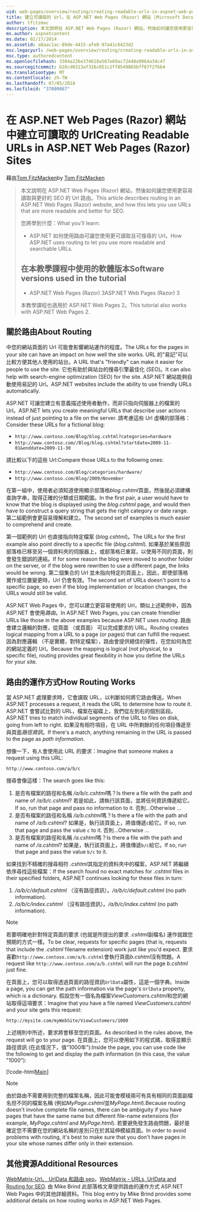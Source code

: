 ```yaml
---
uid: web-pages/overview/routing/creating-readable-urls-in-aspnet-web-pages-sites
title: 建立可讀取的 Url，在 ASP.NET Web Pages (Razor) 網站 |Microsoft Docs
author: tfitzmac
description: 本文說明在 ASP.NET Web Pages (Razor) 網站，然後如何讓您使用更容易讀取與更好的 SEO 的 Url 路由。 將項目方法...
ms.author: aspnetcontent
ms.date: 02/17/2014
ms.assetid: a8aac1ac-89de-4415-afe0-97a41c6423d2
msc.legacyurl: /web-pages/overview/routing/creating-readable-urls-in-aspnet-web-pages-sites
msc.type: authoredcontent
ms.openlocfilehash: 3304a226e374618a567e69ac72448a9964a34c47
ms.sourcegitcommit: b28cd0313af316c051c2ff8549865bff67f2fbb4
ms.translationtype: MT
ms.contentlocale: zh-TW
ms.lasthandoff: 07/05/2018
ms.locfileid: "37809867"
---
```

<a name="creating-readable-urls-in-aspnet-web-pages-razor-sites"></a><span data-ttu-id="eea6b-104">在 ASP.NET Web Pages (Razor) 網站中建立可讀取的 Url</span><span class="sxs-lookup"><span data-stu-id="eea6b-104">Creating Readable URLs in ASP.NET Web Pages (Razor) Sites</span></span>
====================
<span data-ttu-id="eea6b-105">藉由[Tom FitzMacken](https://github.com/tfitzmac)</span><span class="sxs-lookup"><span data-stu-id="eea6b-105">by [Tom FitzMacken](https://github.com/tfitzmac)</span></span>

> <span data-ttu-id="eea6b-106">本文說明在 ASP.NET Web Pages (Razor) 網站，然後如何讓您使用更容易讀取與更好的 SEO 的 Url 路由。</span><span class="sxs-lookup"><span data-stu-id="eea6b-106">This article describes routing in an ASP.NET Web Pages (Razor) website, and how this lets you use URLs that are more readable and better for SEO.</span></span>
> 
> <span data-ttu-id="eea6b-107">您將學到什麼：</span><span class="sxs-lookup"><span data-stu-id="eea6b-107">What you'll learn:</span></span>
> 
> - <span data-ttu-id="eea6b-108">ASP.NET 如何使用路由可讓您使用更可讀取且可搜尋的 Url。</span><span class="sxs-lookup"><span data-stu-id="eea6b-108">How ASP.NET uses routing to let you use more readable and searchable URLs.</span></span>
>   
> 
> ## <a name="software-versions-used-in-the-tutorial"></a><span data-ttu-id="eea6b-109">在本教學課程中使用的軟體版本</span><span class="sxs-lookup"><span data-stu-id="eea6b-109">Software versions used in the tutorial</span></span>
> 
> 
> - <span data-ttu-id="eea6b-110">ASP.NET Web Pages (Razor) 3</span><span class="sxs-lookup"><span data-stu-id="eea6b-110">ASP.NET Web Pages (Razor) 3</span></span>
>   
> 
> <span data-ttu-id="eea6b-111">本教學課程也適用於 ASP.NET Web Pages 2。</span><span class="sxs-lookup"><span data-stu-id="eea6b-111">This tutorial also works with ASP.NET Web Pages 2.</span></span>


## <a name="about-routing"></a><span data-ttu-id="eea6b-112">關於路由</span><span class="sxs-lookup"><span data-stu-id="eea6b-112">About Routing</span></span>

<span data-ttu-id="eea6b-113">中您的網站頁面的 Url 可能會影響網站運作的程度。</span><span class="sxs-lookup"><span data-stu-id="eea6b-113">The URLs for the pages in your site can have an impact on how well the site works.</span></span> <span data-ttu-id="eea6b-114">URL 的&quot;易記&quot;可以比較方便其他人使用的站台。</span><span class="sxs-lookup"><span data-stu-id="eea6b-114">A URL that's &quot;friendly&quot; can make it easier for people to use the site.</span></span> <span data-ttu-id="eea6b-115">它也有助於與站台的搜尋引擎最佳化 (SEO)。</span><span class="sxs-lookup"><span data-stu-id="eea6b-115">It can also help with search-engine optimization (SEO) for the site.</span></span> <span data-ttu-id="eea6b-116">ASP.NET 網站能夠自動使用易記的 Url。</span><span class="sxs-lookup"><span data-stu-id="eea6b-116">ASP.NET websites include the ability to use friendly URLs automatically.</span></span>

<span data-ttu-id="eea6b-117">ASP.NET 可讓您建立有意義描述使用者動作，而非只指向伺服器上的檔案的 Url。</span><span class="sxs-lookup"><span data-stu-id="eea6b-117">ASP.NET lets you create meaningful URLs that describe user actions instead of just pointing to a file on the server.</span></span> <span data-ttu-id="eea6b-118">請考慮這些 Url 虛構的部落格：</span><span class="sxs-lookup"><span data-stu-id="eea6b-118">Consider these URLs for a fictional blog:</span></span>

- `http://www.contoso.com/Blog/blog.cshtml?categories=hardware`
- `http://www.contoso.com//Blog/blog.cshtml?startdate=2009-11-01&enddate=2009-11-30`

<span data-ttu-id="eea6b-119">請比較以下的這些 Url:</span><span class="sxs-lookup"><span data-stu-id="eea6b-119">Compare those URLs to the following ones:</span></span>

- `http://www.contoso.com/Blog/categories/hardware/`
- `http://www.contoso.com/Blog/2009/November`

<span data-ttu-id="eea6b-120">在第一組中，使用者必須知道使用顯示部落格*blog.cshtml*頁面，然後就必須建構查詢字串，取得正確的分類或日期範圍。</span><span class="sxs-lookup"><span data-stu-id="eea6b-120">In the first pair, a user would have to know that the blog is displayed using the *blog.cshtml* page, and would then have to construct a query string that gets the right category or date range.</span></span> <span data-ttu-id="eea6b-121">第二組範例會更容易理解和建立。</span><span class="sxs-lookup"><span data-stu-id="eea6b-121">The second set of examples is much easier to comprehend and create.</span></span>

<span data-ttu-id="eea6b-122">第一個範例的 Url 也直接指向特定檔案 (*blog.cshtml*)。</span><span class="sxs-lookup"><span data-stu-id="eea6b-122">The URLs for the first example also point directly to a specific file (*blog.cshtml*).</span></span> <span data-ttu-id="eea6b-123">如果基於某些原因部落格已移至另一個資料夾的伺服器上，或部落格已重寫，以使用不同的頁面，則會發生錯誤的連結。</span><span class="sxs-lookup"><span data-stu-id="eea6b-123">If for some reason the blog were moved to another folder on the server, or if the blog were rewritten to use a different page, the links would be wrong.</span></span> <span data-ttu-id="eea6b-124">第二個集合的 Url 並未指向特定的頁面上，因此，即使部落格實作或位置變更時，Url 仍會有效。</span><span class="sxs-lookup"><span data-stu-id="eea6b-124">The second set of URLs doesn't point to a specific page, so even if the blog implementation or location changes, the URLs would still be valid.</span></span>

<span data-ttu-id="eea6b-125">ASP.NET Web Pages 中，您可以建立更容易使用的 Url，類似上述範例中，因為 ASP.NET 會使用*路由*。</span><span class="sxs-lookup"><span data-stu-id="eea6b-125">In ASP.NET Web Pages, you can create friendlier URLs like those in the above examples because ASP.NET uses *routing*.</span></span> <span data-ttu-id="eea6b-126">路由會建立邏輯的對應，從頁面 （或頁面） 可以完成要求的 URL。</span><span class="sxs-lookup"><span data-stu-id="eea6b-126">Routing creates logical mapping from a URL to a page (or pages) that can fulfill the request.</span></span> <span data-ttu-id="eea6b-127">因為對應邏輯 （不是實體，對特定檔案），路由會提供絕佳的彈性，在您如何為您的網站定義的 Url。</span><span class="sxs-lookup"><span data-stu-id="eea6b-127">Because the mapping is logical (not physical, to a specific file), routing provides great flexibility in how you define the URLs for your site.</span></span>

## <a name="how-routing-works"></a><span data-ttu-id="eea6b-128">路由的運作方式</span><span class="sxs-lookup"><span data-stu-id="eea6b-128">How Routing Works</span></span>

<span data-ttu-id="eea6b-129">當 ASP.NET 處理要求時，它會讀取 URL，以判斷如何將它路由傳送。</span><span class="sxs-lookup"><span data-stu-id="eea6b-129">When ASP.NET processes a request, it reads the URL to determine how to route it.</span></span> <span data-ttu-id="eea6b-130">ASP.NET 會嘗試比對的 URL，檔案在磁碟上，我們從左到右的個別區段。</span><span class="sxs-lookup"><span data-stu-id="eea6b-130">ASP.NET tries to match individual segments of the URL to files on disk, going from left to right.</span></span> <span data-ttu-id="eea6b-131">如果沒有相符項目，在 URL 中所剩餘的任何項目傳遞至與頁面*路徑資訊*。</span><span class="sxs-lookup"><span data-stu-id="eea6b-131">If there's a match, anything remaining in the URL is passed to the page as *path information*.</span></span>

<span data-ttu-id="eea6b-132">想像一下，有人會使用此 URL 的要求：</span><span class="sxs-lookup"><span data-stu-id="eea6b-132">Imagine that someone makes a request using this URL:</span></span>

`http://www.contoso.com/a/b/c`

<span data-ttu-id="eea6b-133">搜尋會像這樣：</span><span class="sxs-lookup"><span data-stu-id="eea6b-133">The search goes like this:</span></span>

1. <span data-ttu-id="eea6b-134">是否有檔案的路徑和名稱 */a/b/c.cshtml*嗎？</span><span class="sxs-lookup"><span data-stu-id="eea6b-134">Is there a file with the path and name of */a/b/c.cshtml*?</span></span> <span data-ttu-id="eea6b-135">若是如此，請執行該頁面，並將任何資訊傳遞給它。</span><span class="sxs-lookup"><span data-stu-id="eea6b-135">If so, run that page and pass no information to it.</span></span> <span data-ttu-id="eea6b-136">否則...</span><span class="sxs-lookup"><span data-stu-id="eea6b-136">Otherwise ...</span></span>
2. <span data-ttu-id="eea6b-137">是否有檔案的路徑和名稱 */a/b.cshtml*嗎？</span><span class="sxs-lookup"><span data-stu-id="eea6b-137">Is there a file with the path and name of */a/b.cshtml*?</span></span> <span data-ttu-id="eea6b-138">如果是，執行該頁面上，將值傳遞`c`給它。</span><span class="sxs-lookup"><span data-stu-id="eea6b-138">If so, run that page and pass the value `c` to it.</span></span> <span data-ttu-id="eea6b-139">否則...</span><span class="sxs-lookup"><span data-stu-id="eea6b-139">Otherwise …</span></span>
3. <span data-ttu-id="eea6b-140">是否有檔案的路徑和名稱 */a.cshtml*嗎？</span><span class="sxs-lookup"><span data-stu-id="eea6b-140">Is there a file with the path and name of */a.cshtml*?</span></span> <span data-ttu-id="eea6b-141">如果是，執行該頁面上，將值傳遞`b/c`給它。</span><span class="sxs-lookup"><span data-stu-id="eea6b-141">If so, run that page and pass the value `b/c` to it.</span></span>

<span data-ttu-id="eea6b-142">如果找到不精確的搜尋相符 *.cshtml*其指定的資料夾中的檔案，ASP.NET 將繼續依序尋找這些檔案：</span><span class="sxs-lookup"><span data-stu-id="eea6b-142">If the search found no exact matches for *.cshtml* files in their specified folders, ASP.NET continues looking for these files in turn:</span></span>

1. <span data-ttu-id="eea6b-143">*/a/b/c/default.cshtml* （沒有路徑資訊）。</span><span class="sxs-lookup"><span data-stu-id="eea6b-143">*/a/b/c/default.cshtml* (no path information).</span></span>
2. <span data-ttu-id="eea6b-144">*/a/b/c/index.cshtml* （沒有路徑資訊）。</span><span class="sxs-lookup"><span data-stu-id="eea6b-144">*/a/b/c/index.cshtml* (no path information).</span></span>

> [!NOTE]
> <span data-ttu-id="eea6b-145">若要明確地針對特定頁面的要求 (也就是所提出的要求 *.cshtml*副檔名) 運作就跟您預期的方式一樣。</span><span class="sxs-lookup"><span data-stu-id="eea6b-145">To be clear, requests for specific pages (that is, requests that include the *.cshtml* filename extension) work just like you'd expect.</span></span> <span data-ttu-id="eea6b-146">要求喜歡`http://www.contoso.com/a/b.cshtml`會執行頁面*b.cshtml*沒有問題。</span><span class="sxs-lookup"><span data-stu-id="eea6b-146">A request like `http://www.contoso.com/a/b.cshtml` will run the page *b.cshtml* just fine.</span></span>


<span data-ttu-id="eea6b-147">在頁面上，您可以取得透過頁面的路徑資訊`UrlData`屬性，這是一個字典。</span><span class="sxs-lookup"><span data-stu-id="eea6b-147">Inside a page, you can get the path information via the page's `UrlData` property, which is a dictionary.</span></span> <span data-ttu-id="eea6b-148">假設您有一個名為檔案*ViewCustomers.cshtml*和您的網站取得這項要求：</span><span class="sxs-lookup"><span data-stu-id="eea6b-148">Imagine that you have a file named *ViewCustomers.cshtml* and your site gets this request:</span></span>

`http://mysite.com/myWebSite/ViewCustomers/1000`

<span data-ttu-id="eea6b-149">上述規則中所述，要求將會移至您的頁面。</span><span class="sxs-lookup"><span data-stu-id="eea6b-149">As described in the rules above, the request will go to your page.</span></span> <span data-ttu-id="eea6b-150">在頁面上，您可以使用如下的程式碼，取得並顯示路徑資訊 (在此情況下，值&quot;1000年&quot;):</span><span class="sxs-lookup"><span data-stu-id="eea6b-150">Inside the page, you can use code like the following to get and display the path information (in this case, the value &quot;1000&quot;):</span></span>

[!code-html[Main](creating-readable-urls-in-aspnet-web-pages-sites/samples/sample1.html)]

> [!NOTE]
> <span data-ttu-id="eea6b-151">由於路由不需要用到完整的檔案名稱，因此可能會模稜兩可有具有相同的頁面副檔名但不同的檔案名稱 (例如*MyPage.cshtml*並*MyPage.html*).</span><span class="sxs-lookup"><span data-stu-id="eea6b-151">Because routing doesn't involve complete file names, there can be ambiguity if you have pages that have the same name but different file-name extensions (for example, *MyPage.cshtml* and *MyPage.html*).</span></span> <span data-ttu-id="eea6b-152">若要避免發生路由問題，最好是確定您不需要在您的網站名稱的差別只在於其延伸模組頁面。</span><span class="sxs-lookup"><span data-stu-id="eea6b-152">In order to avoid problems with routing, it's best to make sure that you don't have pages in your site whose names differ only in their extension.</span></span>


<a id="Additional_Resources"></a>
## <a name="additional-resources"></a><span data-ttu-id="eea6b-153">其他資源</span><span class="sxs-lookup"><span data-stu-id="eea6b-153">Additional Resources</span></span>

<span data-ttu-id="eea6b-154">[WebMatrix-Url、 UrlData 和路由 seo](http://www.mikesdotnetting.com/Article/165/WebMatrix-URLs-UrlData-and-Routing-for-SEO)。</span><span class="sxs-lookup"><span data-stu-id="eea6b-154">[WebMatrix - URLs, UrlData and Routing for SEO](http://www.mikesdotnetting.com/Article/165/WebMatrix-URLs-UrlData-and-Routing-for-SEO).</span></span> <span data-ttu-id="eea6b-155">由 Mike Brind 此部落格文章提供路由的運作方式 ASP.NET Web Pages 中的其他詳細資料。</span><span class="sxs-lookup"><span data-stu-id="eea6b-155">This blog entry by Mike Brind provides some additional details on how routing works in ASP.NET Web Pages.</span></span>

